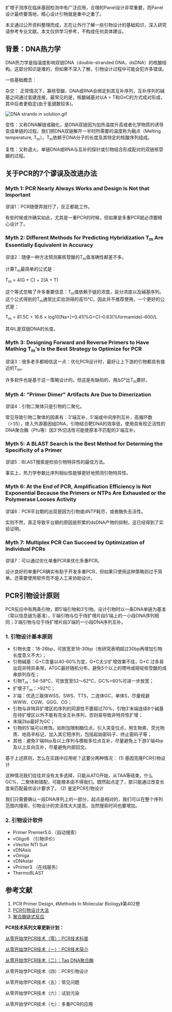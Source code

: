 扩增子测序在临床基因检测中有广泛应用，合理的Panel设计非常重要，而Panel设计最终要落地，精心设计引物就是重中之重了。

本文通过公开资料整理而成，志在让外行了解一些引物设计的基础知识，深入研究请参考专业文献。本文仅供学习参考，不构成任何具体建议。

## 背景：DNA热力学

DNA热力学是指温度影响双链DNA（double-stranded DNA，dsDNA）的核酸结构。这部分知识是难的，但如果不深入了解，引物设计过程中可能会犯许多错误。

一些基础概念：

杂交： 正常情况下，寡核苷酸、DNA或RNA会绑定到其互补序列，互补序列的碱基之间通过氢键连接，最常见的是，核酸碱基对以A = T和G≡C的方式成对形成，其中后者更稳定(由于氢键数较多)。

![DNA strands in solution.gif](https://jianzuoyi.github.io/img/2020-11-30-DNA_strands_in_solution.gif)

变性：又称DNA解链或融化，是DNA双链因为加热温度升高或者化学物质的诱导变成单链的过程。我们把DNA双链解开一半时所需要的温度称为融点（Melting temperature, T<sub>m</sub>）。T<sub>m</sub>依赖于DNA分子的长度及其特定的核酸序列组成。

复性：又称退火。单链DNA或RNA与互补的探针或引物结合形成配对的双链核苷酸的过程。

## 关于PCR的7个谬误及改进办法

### Myth 1: PCR Nearly Always Works and Design Is Not that Important

谬误1：PCR随便弄就行了，反正都能工作。

有些时候或许确实如此，尤其是一重PCR的时候，但如果是多重PCR就必须要精心设计了。

### Myth 2: Different Methods for Predicting Hybridization T<sub>m</sub> Are Essentially Equivalent in Accuracy

谬误2：随便一种方法预测寡核苷酸的T<sub>m</sub>值准确性都差不多。

计算T<sub>m</sub>最简单的公式是：

T<sub>m</sub> = 4(G + C) + 2(A + T)

这个等式忽略了许多重要信息：T<sub>m</sub>值依赖于链的浓度，盐分浓度以及碱基序列。这个公式得到的T<sub>m</sub>通常比实验测得的高15℃。因此并不推荐使用，一个更好的公式是：

T<sub>m</sub> = 81.5C + 16.6 × log10[Na+]+0.41(%G+C)–0.63(%formamide)–600/L 

其中L是双链DNA的长度。

### Myth 3: Designing Forward and Reverse Primers to Have Mathing T<sub>m</sub>'s Is the Best Strategy to Optimize for PCR

谬误3：很多老手都相信这一点：优化PCR设计时，最好让上下游的引物都具有接近的T<sub>m</sub>。

许多软件也是基于这一策略设计的。但这是有缺陷的，用Δ*G*°比T<sub>m</sub>要好。

### Myth 4: "Primer Dimer" Artifacts Are Due to Dimerization

谬误4：引物二聚体只是引物的二聚化。

常见导致引物二聚体的因素有：3'端互补，5'端或中间序列互补，高循环数（>35），掺入外源基因组DNA，引物结合靶DNA的效率低，使用具有校正活性的DNA聚合酶（Pfu等）因3'外切活性可能使原本不匹配的3'端互补。

### Myth 5: A BLAST Search Is the Best Method for Determing the Specificity of a Primer

谬误5：BLAST搜索是检验引物特异性的最佳方法。

事实上，热力学参数比序列相似性能够更好地预测引物特异性。

### Myth 6: At the End of PCR, Amplification Efficiency Is Not Exponential Because the Primers or NTPs Are Exhausted or the Polymerase Looses Activity

谬误6：PCR平台期的出现是因为引物或dNTP耗尽，或者酶失去活性。

实则不然，真正导致平台期的原因是积累的dsDNA产物的抑制，这已经得到了实验证明。

### Myth 7: Multiplex PCR Can Succeed by Optimization of Individual PCRs

谬误7：可以通过优化单重PCR来优化多重PCR。

设计良好的单重PCR确实有助于开发多重PCR，但如果只使用这种策略则过于简单。还需要使用软件而不是人工来协助设计。

## PCR引物设计原则

PCR反应中有两条引物，即5′端引物和3′引物。设计引物时以一条DNA单链为基准（常以信息链为基准），5′端引物与位于待扩增片段5′端上的一小段DNA序列相同；3′端引物与位于待扩增片段3′端的一小段DNA序列互补。

### 1. 引物设计基本原则

* 引物长度：18-26bp，可放宽至18-30bp（有研究表明超过30bp再增加引物长度意义不大）；
* 引物碱基：G+C含量以40-60%为宜，G+C太少扩增效果不佳，G+C 过多易出现非特异条带。ATGC最好随机分布，避免5个以上的嘌呤或嘧啶核苷酸的成串排列存在；
* 引物T<sub>m</sub>：54-58℃，可放宽至52～62℃，GC%>60%可进一步放宽；
* 扩增子T<sub>m</sub>：>92℃；
* 3'端：优选三联体WSS、SWS、TTS，二连体GC，单体S，尽量规避WWW、CGW、GGG、CG；
* 引物与非特异扩增区的序列的同源性不要超过70%，引物3′末端连续8个碱基在待扩增区以外不能有完全互补序列，否则易导致非特异性扩增；
* 末端2bp最好为GC；
* 引物的5′端可以修饰。如附加限制酶位点，引入突变位点，用生物素、荧光物质、地高辛标记，加入其它短序列，包括起始密码子、终止密码子等；
* 其他：避免3'端8bp及以上序列与模板多位点互补，尽量避免上下游3'端4bp及以上反向互补，尽量避免内部回文。

基于上述原则，怎么在实践中应用呢？这要分两种情况：
 (1) 基因克隆PCR引物设计

这种情况我们往往并没有太多选择，只能从ATG开始，从TAA等结束，什么GC%、二聚体和错配，可能根本由不得我们。既然起点定了，那只能通过改变长度来匹配最优设计要求了。
 (2) 鉴定PCR引物设计

我们只需要确认一段DNA序列上的一部分，起点是相对的，我们可以在整个序列范围内搜索，引物设计的灵活性大大提高，当然搜索时间也要增加。

### 2. 引物设计软件

- Primer Premier5.0 （自动搜索）
- vOligo6 （引物评价）
- vVector NTI Suit
- vDNAsis
- vOmiga
- vDNAstar
- vPrimer3 （在线服务）
- ThermoBLAST

## 参考文献

1. PCR Primer Design, 《Methods In Molecular Biology》第402卷
2. [PCR引物设计大法](https://www.jianshu.com/p/3a2f28bff33d)
3. [聚合酶链式反应](https://baike.baidu.com/item/%E8%81%9A%E5%90%88%E9%85%B6%E9%93%BE%E5%BC%8F%E5%8F%8D%E5%BA%94/555320?fromtitle=PCR&fromid=9806&fr=aladdin)

**PCR技术系列文章更新计划：**

[从零开始学PCR技术（零）：PCR技术科普](https://zhuanlan.zhihu.com/p/319757338)

[从零开始学PCR技术（一）：PCR技术简介](https://zhuanlan.zhihu.com/p/315451374)

[从零开始学PCR技术（二）：Taq DNA聚合酶](https://zhuanlan.zhihu.com/p/319408322)

从零开始学PCR技术（四）：PCR引物设计

从零开始学PCR技术（五）：常见问题

从零开始学PCR技术（六）：试验污染

从零开始学PCR技术（七）：多重PCR的应用



<!--

**PCR技术系列文章更新计划：**

[从零开始学PCR技术（一）：PCR技术简介](https://mp.weixin.qq.com/s?__biz=MzIxMjQxMDYxNA==&mid=2247484105&idx=1&sn=374e2b3a2e3c5bcae8c094e5f04ce820&chksm=9747cb50a0304246c9fce633f449ef80e495a13060a52e68e1a2920005008e12795f0420febc&token=1997688248&lang=zh_CN#rd)

[从零开始学PCR技术（二）：Taq DNA聚合酶](https://mp.weixin.qq.com/s?__biz=MzIxMjQxMDYxNA==&mid=2247484112&idx=1&sn=35af9db7d8a5417f61892a6d577a6550&chksm=9747cb49a030425fa29013c2e8de9af992b6b0d2c669a614d799dad8faa838c5b2bc57b6f0b6&token=1997688248&lang=zh_CN#rd)

从零开始学PCR技术（四）：PCR引物设计

从零开始学PCR技术（五）：常见问题

从零开始学PCR技术（六）：试验污染

从零开始学PCR技术（七）：多重PCR的应用

-->